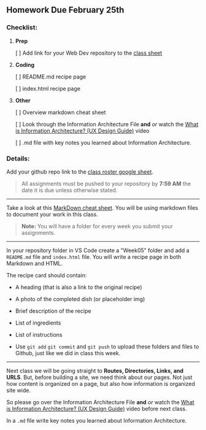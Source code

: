 ## Homework Due February 25th

### Checklist:

1. **Prep**

   [ ] Add link for your Web Dev repository to the [class sheet](<(https://docs.google.com/spreadsheets/d/1mypPKpLeb8K2L3tSgLmB0cUEQaopdfFvYwfKA70r1gQ/edit?usp=sharing)>)

2. **Coding**

   [ ] README.md recipe page

   [ ] index.html recipe page

3. **Other**

   [ ] Overview markdown cheat sheet

   [ ] Look through the Information Architecture File **and** _or_ watch the [What is Information Architecture? (UX Design Guide)](https://www.youtube.com/watch?v=OJLfjgVlwDo) video

   [ ] .md file with key notes you learned about Information Architecture.

### Details:

Add your github repo link to the [class roster google sheet](https://docs.google.com/spreadsheets/d/1mypPKpLeb8K2L3tSgLmB0cUEQaopdfFvYwfKA70r1gQ/edit?usp=sharing).

> All assignments must be pushed to your repository by **7:59 AM** the date it is due unless otherwise stated.

---

Take a look at this [MarkDown cheat sheet](https://www.markdownguide.org/cheat-sheet/). You will be using markdown files to document your work in this class.

> **Note:** You will have a folder for every week you submit your assignments.

---

In your repository folder in VS Code create a "Week05" folder and add a `README.md` file and `index.html` file. You will write a recipe page in both Markdown and HTML.

The recipe card should contain:

- A heading (that is also a link to the original recipe)
- A photo of the completed dish (or placeholder img)
- Brief description of the recipe
- List of ingredients
- List of instructions

- Use `git add` `git commit` and `git push` to upload these folders and files to Github, just like we did in class this week.

---

Next class we will be going straight to **Routes, Directories, Links, and URLS**. But, before building a site, we need think about our pages. Not just how content is organized on a page, but also how information is organized site wide.

So please go over the Information Architecture File **and** _or_ watch the [What is Information Architecture? (UX Design Guide)](https://www.youtube.com/watch?v=OJLfjgVlwDo) video before next class.

In a `.md` file write key notes you learned about Information Architecture.
